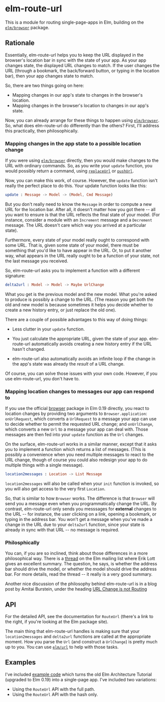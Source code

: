 # elm-route-url

This is a module for routing single-page-apps in Elm, building on the
[`elm/browser`](https://package.elm-lang.org/packages/elm/browser/latest)
package.

## Rationale

Essentially, elm-route-url helps you to keep the URL displayed in the browser's
location bar in sync with the state of your app. As your app changes state, the
displayed URL changes to match. If the user changes the URL (through a
bookmark, the back/forward button, or typing in the location bar), then your
app changes state to match.

So, there are two things going on here:

* Mapping changes in our app's state to changes in the browser's location.
* Mapping changes in the browser's location to changes in our app's state.

Now, you can already arrange for these things to happen using
[`elm/browser`](http://package.elm-lang.org/packages/elm/browser/latest).
So, what does elm-route-url do differently than the others? First, I'll
address this practically, then philosophically.


### Mapping changes in the app state to a possible location change

If you were using [`elm/browser`](https://package.elm-lang.org/packages/elm/browser/latest)
directly, then you would make changes to the URL with ordinary commands.
So, as you write your `update` function, you would possibly return a command,
using [`replaceUrl`](https://package.elm-lang.org/packages/elm/browser/latest/Browser-Navigation#replaceUrl)
or [`pushUrl`](https://package.elm-lang.org/packages/elm/browser/latest/Browser-Navigation#pushUrl).

Now, you can make this work, of course. However, the `update` function isn't
really the perfect place to do this. Your update function looks like this:

```elm
update : Message -> Model -> (Model, Cmd Message)
```

But you don't really need to know the `Message` in order to compute a new URL
for the location bar. After all, it doesn't matter how you got there -- all you
want to ensure is that the URL reflects the final state of your model. (For
instance, consider a module with an `Increment` message and a `Decrement`
message. The URL doesn't care which way you arrived at a particular state).

Furthermore, every state of your model really ought to correspond with some URL.
That is, given some state of your model, there must be something that you'd like
to have appear in the URL. Or, to put it another way, what appears in the URL
really ought to be a function of your state, not the last message you received.

So, elm-route-url asks you to implement a function with a different signature:

```elm
delta2url : Model -> Model -> Maybe UrlChange
```

What you get is the previous model and the new model. What you're asked to produce
is possibly a change to the URL. (The reason you get both the old and new model
is because sometimes it helps you decide whether to create a new history entry,
or just replace the old one).

There are a couple of possible advantages to this way of doing things:

* Less clutter in your `update` function.

* You just calculate the appropriate URL, given the state of your app.
  elm-route-url automatically avoids creating a new history entry if the
  URL hasn't changed.

* elm-route-url also automatically avoids an infinite loop if the change in the
  app's state was already the *result* of a URL change.

Of course, you can solve those issues with your own code. However, if you
use elm-route-url, you don't have to.


### Mapping location changes to messages our app can respond to

If you use the official [browser](https://package.elm-lang.org/packages/elm/browser/latest/)
package in Elm 0.19 directly, you react to location changes by providing
two arguments to `Browser.application`: `onUrlRequest`, which converts a
`UrlRequest` to a message your app can use to decide whether to permit the
requested URL change; and `onUrlChange`, which converts a new `Url` to a
message your app can deal with. Those messages are then fed into your
`update` function as the `Url` changes.

On the surface, elm-route-url works in a similar manner, except that it
asks you to implement a function which returns a list of messages.
(This is possibly a convenience when you need multiple messages to
react to the URL change, though of course you could also redesign your
app to do multiple things with a single message).

```elm
location2messages : Location -> List Message
```

`location2messages` will also be called when your `init` function is invoked,
so you will also get access to the very first `Location`.

So, that is similar to how `Browser` works. The difference is that
`Browser` will send you a message even when you programmatically change
the URL. By contrast, elm-route-url only sends you messsages for **external**
changes to the URL -- for instance, the user clicking on a link, opening
a bookmark, or typing in the address bar. You won't get a message when you've
made a change in the URL due to your `delta2url` function, since your state
is already in sync with that URL -- no message is required.


### Philosphically

You can, if you are so inclined, think about those differences in a more
philosophical way. There is a [thread](https://groups.google.com/forum/#!topic/elm-discuss/KacB1VqkVJg/discussion)
on the Elm mailing list where Erik Lott gives an excellent summary.
The question, he says, is whether the address bar should drive the model,
or whether the model should drive the address bar. For more details,
read the thread -- it really is a very good summary.

Another nice discussion of the philosophy behind elm-route-url is in a blog post
by Amitai Burstein, under the heading
[URL Change is not Routing](http://www.gizra.com/content/thinking-choosing-elm/#url-change-is-not-routing)


## API

For the detailed API, see the documentation for `RouteUrl` (there's a link to
the right, if you're looking at the Elm package site).

The main thing that elm-route-url handles is making sure that your
`location2messages` and `delta2url` functions are called at the appropriate
moment. How you parse the `Url` (and construct a `UrlChange`) is pretty
much up to you. You can use [`elm/url`](https://package.elm-lang.org/packages/elm/url/latest/)
to help with those tasks.


## Examples

I've included [example code](https://github.com/rgrempel/elm-route-hash/tree/master/examples/elm-architecture-tutorial)
which turns the old Elm Architecture Tutorial (upgraded to Elm 0.19) into
a single-page app. I've included two variations:

* Using the `RouteUrl` API with the full path.
* Using the `RouteUrl` API with the hash only.